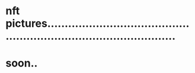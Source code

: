 # nft pictures..........................................................................................
# soon..
